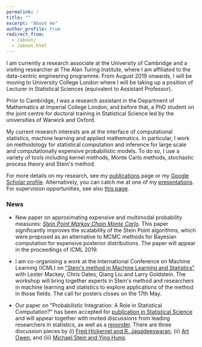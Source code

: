 ```yaml
---
permalink: /
title: ""
excerpt: "About me"
author_profile: true
redirect_from: 
  - /about/
  - /about.html
---
```


I am currently a research associate at the University of Cambridge and a visiting researcher at The Alan Turing Institute, where I am affiliated to the data-centric engineering programme. From August 2019 onwards, I will be moving to University College London where I will be taking up a position of Lecturer in Statistical Sciences (equivalent to Assistant Professor). 

Prior to Cambridge, I was a research assistant in the Department of Mathematics at Imperial College London, and before that, a PhD student on the joint centre for doctoral training in Statistical Science led by the universities of Warwick and Oxford.

My current research interests are at the interface of computational statistics, machine learning and applied mathematics. In particular, I work on methodology for statistical computation and inference for large scale and computationally expensive probabilistic models. To do so, I use a variety of tools including kernel methods, Monte Carlo methods, stochastic process theory and Stein's method. 

For more details on my research, see my [publications](https://fxbriol.github.io/papers/) page or my [Google Scholar profile](https://scholar.google.co.uk/citations?user=yLBYtAwAAAAJ&hl=en). Alternatively, you can catch me at one of my [presentations](https://fxbriol.github.io/presentations/). For supervision opportunities, see also [this page](https://fxbriol.github.io/supervision/).

### News


* New paper on approximating expensive and multimodal probability measures: [*Stein Point Markov Chain Monte Carlo*](https://arxiv.org/pdf/1905.03673). This paper significantly improves the scalability of the Stein Point algorithms, which were proposed as an alternative to MCMC methods for Bayesian computation for expensive posterior distributions. The paper will appear in the proceedings of ICML 2019.

* I am co-organising a work at the International Conference on Machine Learning (ICML) on ["Stein's method in Machine Learning and Statistics"](https://steinworkshop.github.io/) with Lester Mackey, Chris Oates, Qiang Liu and Larry Goldstein. The workshop will bring together experts in Stein's method and researchers in machine learning and statistics to explore applications of the method in those fields. The call for posters closes on the 17th May.


* Our paper on "Probabilistic Integration: A Role in Statistical Computation?" has been accepted for [publication in Statistical Science](https://projecteuclid.org/euclid.ss/1555056025) and will appear together with invited discussions from leading researchers in statistics, as well as a [rejoinder](https://projecteuclid.org/euclid.ss/1555056029). There are three discussion pieces by (i) [Fred Hickernel and R. Jagadeeswaran](https://projecteuclid.org/euclid.ss/1555056026), (ii) [Art Owen](https://projecteuclid.org/euclid.ss/1555056027), and (iii) [Michael Stein and Ying Hung](https://projecteuclid.org/euclid.ss/1555056028).



